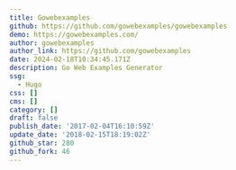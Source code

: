 ```yaml
---
title: Gowebexamples
github: https://github.com/gowebexamples/gowebexamples
demo: https://gowebexamples.com/
author: gowebexamples
author_link: https://github.com/gowebexamples
date: 2024-02-18T10:34:45.171Z
description: Go Web Examples Generator
ssg:
  - Hugo
css: []
cms: []
category: []
draft: false
publish_date: '2017-02-04T16:10:59Z'
update_date: '2018-02-15T18:19:02Z'
github_star: 280
github_fork: 46
---
```

